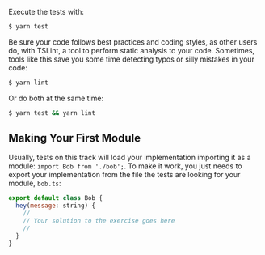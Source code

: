 Execute the tests with:

```bash
$ yarn test
```

Be sure your code follows best practices and coding styles, as other users do, with
TSLint, a tool to perform static analysis to your code. Sometimes, tools like this
save you some time detecting typos or silly mistakes in your code:

```bash
$ yarn lint
```

Or do both at the same time:

```bash
$ yarn test && yarn lint

```

## Making Your First Module

Usually, tests on this track will load your implementation importing it as a module: `import Bob from './bob';`. To make it work, you just
needs to export your implementation from the file the tests are looking for
your module, `bob.ts`:

```javascript
export default class Bob {
  hey(message: string) {
	//
	// Your solution to the exercise goes here
	//
  }
}
```
